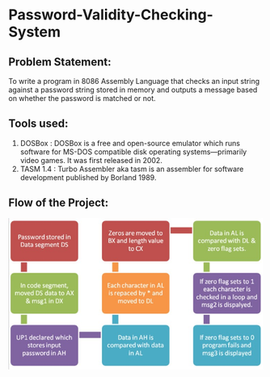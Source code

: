 # Password-Validity-Checking-System

## Problem Statement:
To write a program in 8086 Assembly Language that checks an input string against a password string stored in memory and outputs a message based on whether the password is matched or not.


## Tools used:
1. DOSBox : DOSBox is a free and open-source emulator which runs software for MS-DOS compatible disk operating systems—primarily video games. It was first released in               2002.
2. TASM 1.4 : Turbo Assembler aka tasm is an assembler for software development published by Borland 1989.


               

               
               
## Flow of the Project:
<img src="https://github.com/BhakeSart/Password-Validity-Checking-System/blob/main/misc/flow.jpg" alt="Flow of the Project" width="520" height="300">



